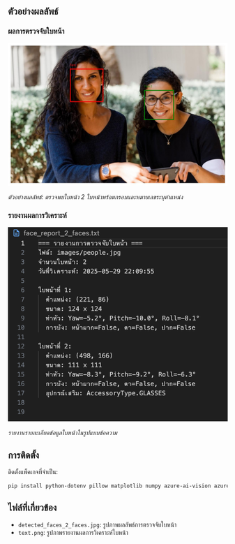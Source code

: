## ตัวอย่างผลลัพธ์

### ผลการตรวจจับใบหน้า
![ผลการตรวจจับใบหน้า](detected_faces_2_faces.jpg)

*ตัวอย่างผลลัพธ์: ตรวจพบใบหน้า 2 ใบหน้าพร้อมกรอบและหมายเลขระบุตำแหน่ง*

### รายงานผลการวิเคราะห์
![รายงานข้อความ](text.png)

*รายงานรายละเอียดข้อมูลใบหน้าในรูปแบบข้อความ*

## การติดตั้ง

ติดตั้งแพ็คเกจที่จำเป็น:
```bash
pip install python-dotenv pillow matplotlib numpy azure-ai-vision azure-core
```
## ไฟล์ที่เกี่ยวข้อง

- `detected_faces_2_faces.jpg`: รูปภาพผลลัพธ์การตรวจจับใบหน้า
- `text.png`: รูปภาพรายงานผลการวิเคราะห์ใบหน้า